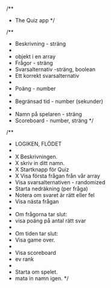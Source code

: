 /\*\*

- The Quiz app
  \*/

/\*\*

- Beskrivning - sträng
-
- objekt i en array
- Frågor - sträng
- Svarsalternativ -sträng, boolean
- Ett korrekt svarsalternativ
-
- Poäng - number
-
- Begränsad tid - number (sekunder)
-
- Namn på spelaren - sträng
- Scoreboard - number, sträng
  \*/

/\*\*

- LOGIKEN, FLÖDET
-
- X Beskrivningen.
- X skriv in ditt namn.
- X Startknapp för Quiz
- X Visa första frågan från vår array
- Visa svarsalternativen - randomized
- Starta nedräkning (per fråga)
- Notera om svaret är rätt eller fel
- Visa nästa frågan
-
- Om frågorna tar slut:
- visa poäng på antal rätt svar
-
- Om tiden tar slut:
- Visa game over.
-
- Visa scoreboard
- ev rank
-
- Starta om spelet.
- mata in namn igen.
  \*/
